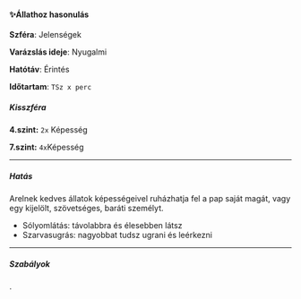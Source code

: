 #### ✨Állathoz hasonulás

**Szféra**: Jelenségek

**Varázslás ideje**: Nyugalmi

**Hatótáv**: Érintés

**Időtartam**: `TSz x perc`

##### Kisszféra

**4.szint:** `2x` Képesség

**7.szint:** `4x`Képesség


---
##### Hatás

Arelnek kedves állatok képességeivel ruházhatja fel a pap saját magát, vagy egy kijelölt, szövetséges, baráti személyt.

- Sólyomlátás: távolabbra és élesebben látsz
- Szarvasugrás: nagyobbat tudsz ugrani és leérkezni

---
##### Szabályok

.
